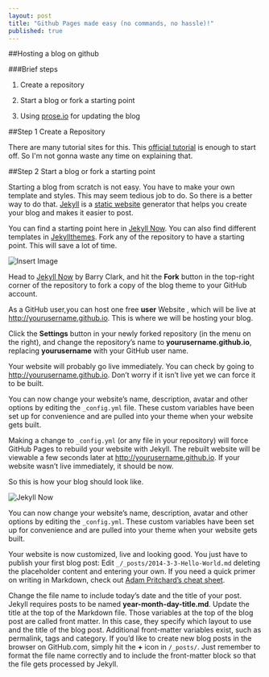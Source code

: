 ```yaml
---
layout: post
title: "Github Pages made easy (no commands, no hassle)!"
published: true
---
```


##Hosting a blog on github

###Brief steps
1. Create a repository

2. Start a blog or fork a starting point

3. Using [prose.io](http://prose.io) for updating the blog


##Step 1 Create a Repository

There are many tutorial sites for this. This [official tutorial](https://help.github.com/articles/create-a-repo/) is enough to start off. So I'm not gonna waste any time on explaining that. 

##Step 2 Start a blog or fork a starting point

Starting a blog from scratch is not easy. You have to make your own template and styles. This may seem tedious job to do. So there is a better way to do that. [Jekyll](http://jekyllrb.com) is a [static website](http://en.wikipedia.org/wiki/Static_web_page) generator that helps you create your blog and makes it easier to post. 


You can find a starting point here in [Jekyll Now](https://github.com/barryclark/jekyll-now). You can also find different templates in [Jekyllthemes](http://jekyllthemes.org). Fork any of the repository to have a starting point. This will save a lot of time.


<img src="https://www.smashingmagazine.com/wp-content/uploads/2014/07/step1.gif" alt="Insert Image">


Head to [Jekyll Now](https://github.com/barryclark/jekyll-now) by Barry Clark, and hit the <b>Fork</b> button in the top-right corner of the repository to fork a copy of the blog theme to your GitHub account.

As a GitHub user,you can host one free <b>user</b> Website , which will be live at http://yourusername.github.io. This is where we will be hosting your blog.

Click the <b>Settings</b> button in your newly forked repository (in the menu on the right), and change the repository’s name to <b>yourusername.github.io</b>, replacing <b>yourusername</b> with your GitHub user name.

Your website will probably go live immediately. You can check by going to http://yourusername.github.io. Don’t worry if it isn’t live yet we can force it to be built.

You can now change your website’s name, description, avatar and other options by editing the <code>_config.yml</code> file. These custom variables have been set up for convenience and are pulled into your theme when your website gets built.

Making a change to <code>_config.yml</code> (or any file in your repository) will force GitHub Pages to rebuild your website with Jekyll. The rebuilt website will be viewable a few seconds later at http://yourusername.github.io. If your website wasn’t live immediately, it should be now.

So this is how your blog should look like.


![Jekyll Now](https://www.smashingmagazine.com/wp-content/uploads/2014/07/jekyll-now-theme-large-opt.jpg)


You can now change your website’s name, description, avatar and other options by editing the <code>_config.yml</code>. These custom variables have been set up for convenience and are pulled into your theme when your website gets built.


Your website is now customized, live and looking good. You just have to publish your first blog post:
Edit  <code>_/_posts/2014-3-3-Hello-World.md</code> deleting the placeholder content and entering your own. If you need a quick primer on writing in Markdown, check out [Adam Pritchard’s cheat sheet](https://github.com/adam-p/markdown-here/wiki/Markdown-Cheatsheet).


Change the file name to include today’s date and the title of your post. Jekyll requires posts to be named <b>year-month-day-title.md</b>.
Update the title at the top of the Markdown file. Those variables at the top of the blog post are called front matter. In this case, they specify which layout to use and the title of the blog post. Additional front-matter variables exist, such as permalink, tags and category.
If you’d like to create new blog posts in the browser on GitHub.com, simply hit the <b>+</b> icon in <code>/_posts/</code>. Just remember to format the file name correctly and to include the front-matter block so that the file gets processed by Jekyll.

